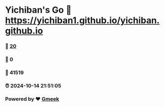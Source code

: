 # Yichiban's Go :link: https://yichiban1.github.io/yichiban.github.io 
### :page_facing_up: [20](https://yichiban1.github.io/yichiban.github.io/tag.html) 
### :speech_balloon: 0 
### :hibiscus: 41519 
### :alarm_clock: 2024-10-14 21:51:05 
### Powered by :heart: [Gmeek](https://github.com/Meekdai/Gmeek)
